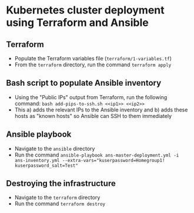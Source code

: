 # Kubernetes cluster deployment using Terraform and Ansible

## Terraform
 - Populate the Terraform variables file (`terraform/1-variables.tf`)
 - From the `terraform` directory, run the command `terraform apply`

## Bash script to populate Ansible inventory
 - Using the "Public IPs" output from Terraform, run the following command: `bash add-pips-to-ssh.sh <<ip1>> <<ip2>>`
 - This a) adds the relevant IPs to the Ansible inventory and b) adds these hosts as "known hosts" so Ansible can SSH to them immediately

## Ansible playbook
 - Navigate to the `ansible` directory
 - Run the command `ansible-playbook ans-master-deployment.yml -i ans-inventory.yml --extra-vars="kuserpassword=Homegroup1! kuserpassword_salt=Test"`

## Destroying the infrastructure
 - Navigate to the `terraform` directory
 - Run the command `terraform destroy`
